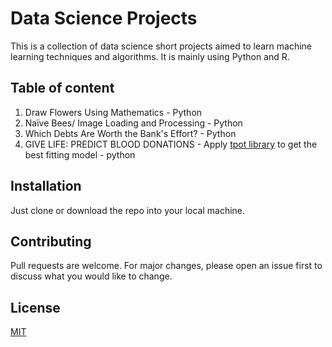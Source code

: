 # Data Science Projects

This is a collection of data science short projects aimed to learn machine learning techniques and algorithms. It is mainly using Python and R. 

## Table of content

1. Draw Flowers Using Mathematics - Python
2. Naïve Bees/ Image Loading and Processing - Python
3. Which Debts Are Worth the Bank's Effort? - Python
4. GIVE LIFE: PREDICT BLOOD DONATIONS - Apply [tpot library](https://github.com/EpistasisLab/tpot) to get the best fitting model - python

## Installation

Just clone or download the repo into your local machine.


## Contributing
Pull requests are welcome. For major changes, please open an issue first to discuss what you would like to change.

## License
[MIT](https://choosealicense.com/licenses/mit/)